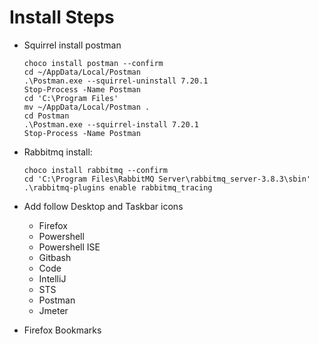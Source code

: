# Install Steps

-   Squirrel install postman

    ```pwsh
    choco install postman --confirm
    cd ~/AppData/Local/Postman
    .\Postman.exe --squirrel-uninstall 7.20.1
    Stop-Process -Name Postman
    cd 'C:\Program Files'
    mv ~/AppData/Local/Postman .
    cd Postman
    .\Postman.exe --squirrel-install 7.20.1
    Stop-Process -Name Postman
    ```

-   Rabbitmq install:

    ```pwsh
    choco install rabbitmq --confirm
    cd 'C:\Program Files\RabbitMQ Server\rabbitmq_server-3.8.3\sbin'
    .\rabbitmq-plugins enable rabbitmq_tracing
    ```

-   Add follow Desktop and Taskbar icons
    - Firefox
    - Powershell
    - Powershell ISE
    - Gitbash
    - Code
    - IntelliJ
    - STS
    - Postman
    - Jmeter

-   Firefox Bookmarks
